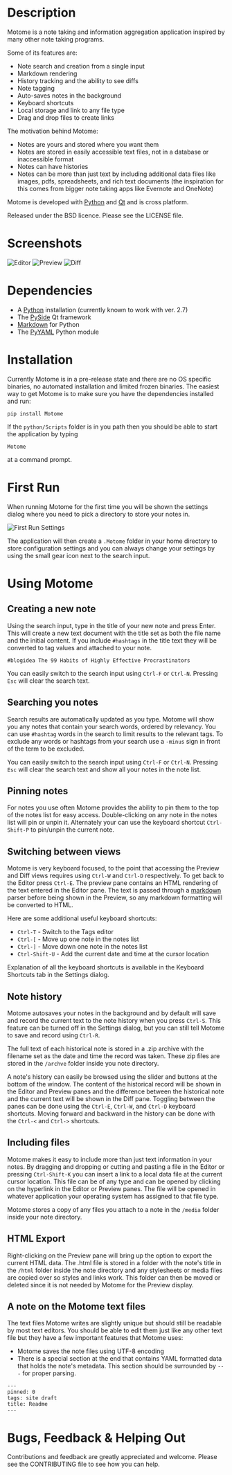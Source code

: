 Description
===========

Motome is a note taking and information aggregation application inspired by many other note taking programs.

Some of its features are:

- Note search and creation from a single input
- Markdown rendering
- History tracking and the ability to see diffs
- Note tagging
- Auto-saves notes in the background
- Keyboard shortcuts
- Local storage and link to any file type
- Drag and drop files to create links

The motivation behind Motome:

- Notes are yours and stored where you want them
- Notes are stored in easily accessible text files, not in a database or inaccessible format
- Notes can have histories
- Notes can be more than just text by including additional data files like images, pdfs, spreadsheets, and rich text
documents (the inspiration for this comes from bigger note taking apps like Evernote and OneNote)

Motome is developed with [Python](http://www.python.org/) and [Qt](http://qt-project.org/) and is cross platform.

Released under the BSD licence.  Please see the LICENSE file.

Screenshots
===========

![Editor](screenshots/motome_editor_pane_0.2.0.png)
![Preview](screenshots/motome_preview_pane_0.2.0.png)
![Diff](screenshots/motome_diff_pane_0.2.0.png)

Dependencies
============

- A [Python](http://www.python.org/) installation (currently known to work with ver. 2.7)
- The [PySide](http://qt-project.org/wiki/PySide) Qt framework
- [Markdown](http://pypi.python.org/pypi/Markdown) for Python
- The [PyYAML](https://pypi.python.org/pypi/PyYAML) Python module

Installation
============

Currently Motome is in a pre-release state and there are no OS specific binaries, no automated installation and
limited frozen binaries.  The easiest way to get Motome is to make sure you have the dependencies installed and run:

    pip install Motome
    
If the `python/Scripts` folder is in you path then you should be able to start the application by typing

    Motome
    
at a command prompt.

First Run
=========

When running Motome for the first time you will be shown the settings dialog where you need to pick a directory to store
your notes in.

![First Run Settings](screenshots/motome_first_run_0.2.0.png)

The application will then create a `.Motome` folder in your home directory to store configuration settings and you can
always change your settings by using the small gear icon next to the search input.

Using Motome
============

## Creating a new note
Using the search input, type in the title of your new note and press Enter.  This will create a new text document with
the title set as both the file name and the initial content.  If you include `#hashtags` in the title text they will
be converted to tag values and attached to your note.

    #blogidea The 99 Habits of Highly Effective Procrastinators

You can easily switch to the search input using `Ctrl-F` or `Ctrl-N`.  Pressing `Esc` will clear the search text.

## Searching you notes
Search results are automatically updated as you type. Motome will show you any notes that contain your search words,
ordered by relevancy.  You can use `#hashtag` words in the search to limit results to the relevant tags. To exclude any
words or hashtags from your search use a `-minus` sign in front of the term to be excluded.

You can easily switch to the search input using `Ctrl-F` or `Ctrl-N`.  Pressing `Esc` will clear the search text and
show all your notes in the note list.

## Pinning notes
For notes you use often Motome provides the ability to pin them to the top of the notes list for easy access.
Double-clicking on any note in the notes list will pin or unpin it.  Alternately your can use the keyboard shortcut
`Ctrl-Shift-P` to pin/unpin the current note.

## Switching between views
Motome is very keyboard focused, to the point that accessing the Preview and Diff views requires using `Ctrl-W` and
`Ctrl-D` respectively.  To get back to the Editor press `Ctrl-E`.  The preview pane contains an HTML rendering of the
text entered in the Editor pane.  The text is passed through a [markdown](http://daringfireball.net/projects/markdown/)
parser before being shown in the Preview, so any markdown formatting will be converted to HTML.

Here are some additional useful keyboard shortcuts:

- `Ctrl-T` - Switch to the Tags editor
- `Ctrl-[` - Move up one note in the notes list
- `Ctrl-]` - Move down one note in the notes list
- `Ctrl-Shift-U` - Add the current date and time at the cursor location

Explanation of all the keyboard shortcuts is available in the Keyboard Shortcuts tab in the Settings dialog.

## Note history
Motome autosaves your notes in the background and by default will save and record the current text to the note history
when you press `Ctrl-S`.  This feature can be turned off in the Settings dialog, but you can still tell Motome to save and record using `Ctrl-R`.

The full text of each historical note is stored in a .zip archive with the filename set as the date and time the record
was taken.  These zip files are stored in the `/archve` folder inside you note directory.

A note's history can easily be browsed using the slider and buttons at the bottom of the window.  The content of the
historical record will be shown in the Editor and Preview panes and the difference between the historical note and the
current text will be shown in the Diff pane.  Toggling between the panes can be done using the `Ctrl-E`, `Ctrl-W`, and
`Ctrl-D` keyboard shortcuts.  Moving forward and backward in the history can be done with the `Ctrl-<` and `Ctrl->`
shortcuts.

## Including files
Motome makes it easy to include more than just text information in your notes.  By dragging and dropping or cutting and
pasting a file in the Editor or pressing `Ctrl-Shift-K` you can insert a link to a local data file at the current cursor
location.  This file can be of any type and can be opened by clicking on the hyperlink in the Editor or Preview panes.
The file will be opened in whatever application your operating system has assigned to that file type.

Motome stores a copy of any files you attach to a note in the `/media` folder inside your note directory.

## HTML Export
Right-clicking on the Preview pane will bring up the option to export the current HTML data.  The .html file is stored
in a folder with the note's title in the `/html` folder inside the note directory and any stylesheets or media files are
copied over so styles and links work. This folder can then be moved or deleted since it is not needed by
Motome for the Preview display.

## A note on the Motome text files

The text files Motome writes are slightly unique but should still be readable by most text editors.  You should be
able to edit them just like any other text file but they have a few important features that Motome uses:

- Motome saves the note files using UTF-8 encoding
- There is a special section at the end that contains YAML formatted data that holds the note's metadata.  This section
should be surrounded by `---` for proper parsing.

```
---
pinned: 0
tags: site draft
title: Readme
---
```

Bugs, Feedback & Helping Out
==============================

Contributions and feedback are greatly appreciated and welcome.  Please see the CONTRIBUTING file to see how you can help.
